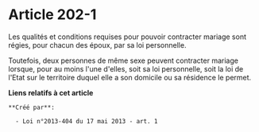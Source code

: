 # Article 202-1

Les qualités et conditions requises pour pouvoir contracter mariage sont régies, pour chacun des époux, par sa loi
personnelle. 

Toutefois, deux personnes de même sexe peuvent contracter mariage lorsque, pour au moins l'une d'elles, soit sa loi
personnelle, soit la loi de l'Etat sur le territoire duquel elle a son domicile ou sa résidence le permet.

**Liens relatifs à cet article**

	**Créé par**:

	  - Loi n°2013-404 du 17 mai 2013 - art. 1
